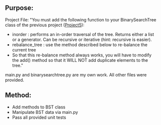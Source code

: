 ## Purpose:
Project File: "You must add the following function to your BinarySearchTree class of the previous
project ([Project5](https://github.com/ryanbalog/project5)):
- inorder : performs an in-order traversal of the tree. Returns either a list or a
generator. Can be recursive or iterative (hint: recursive is easier).
- rebalance_tree : use the method described below to re-balance the current tree
- So that this re-balance method always works, you will have to modify the add()
method so that it WILL NOT add duplicate elements to the tree."

main.py and binarysearchtree.py are my own work. All other files were provided.

## Method:
- Add methods to BST class
- Manipulate BST data via main.py
- Pass all provided unit tests